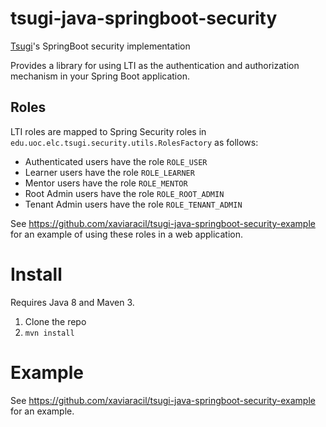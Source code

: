 # tsugi-java-springboot-security
[Tsugi](https://www.tsugi.org)'s SpringBoot security implementation

Provides a library for using LTI as the authentication and authorization mechanism in your Spring Boot application.

## Roles

LTI roles are mapped to Spring Security roles in `edu.uoc.elc.tsugi.security.utils.RolesFactory` as follows:

- Authenticated users have the role `ROLE_USER`
- Learner users have the role `ROLE_LEARNER`
- Mentor users have the role `ROLE_MENTOR`
- Root Admin users have the role `ROLE_ROOT_ADMIN`
- Tenant Admin users have the role `ROLE_TENANT_ADMIN`

See https://github.com/xaviaracil/tsugi-java-springboot-security-example for an example of using these roles in a web application.

# Install

Requires Java 8 and Maven 3.

1. Clone the repo
2. `mvn install`

# Example

See https://github.com/xaviaracil/tsugi-java-springboot-security-example for an example.

